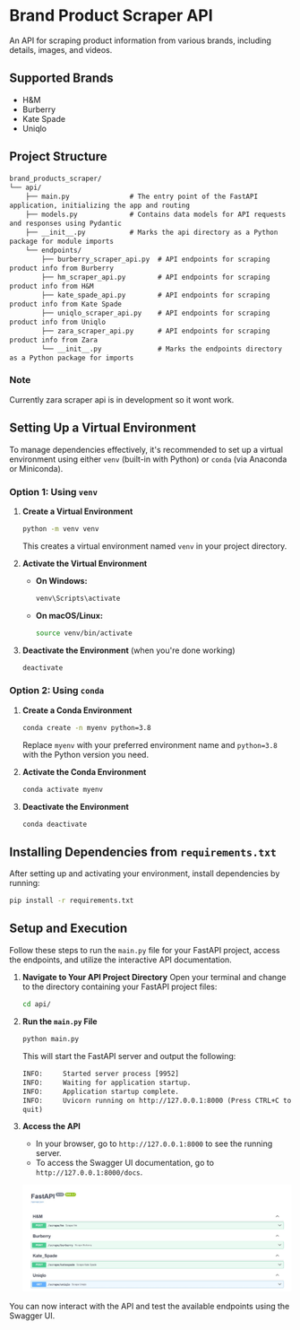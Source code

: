 # Brand Product Scraper API

An API for scraping product information from various brands, including details, images, and videos.

## Supported Brands

- H&M
- Burberry 
- Kate Spade
- Uniqlo

## Project Structure

```
brand_products_scraper/
└── api/
    ├── main.py               # The entry point of the FastAPI application, initializing the app and routing
    ├── models.py             # Contains data models for API requests and responses using Pydantic
    ├── __init__.py           # Marks the api directory as a Python package for module imports
    └── endpoints/
        ├── burberry_scraper_api.py  # API endpoints for scraping product info from Burberry
        ├── hm_scraper_api.py        # API endpoints for scraping product info from H&M
        ├── kate_spade_api.py        # API endpoints for scraping product info from Kate Spade
        ├── uniqlo_scraper_api.py    # API endpoints for scraping product info from Uniqlo
        ├── zara_scraper_api.py      # API endpoints for scraping product info from Zara
        └── __init__.py              # Marks the endpoints directory as a Python package for imports
```

### Note 

Currently zara scraper api is in development so it wont work.

## Setting Up a Virtual Environment

To manage dependencies effectively, it's recommended to set up a virtual environment using either `venv` (built-in with Python) or `conda` (via Anaconda or Miniconda).

### Option 1: Using `venv`

1. **Create a Virtual Environment**
   ```bash
   python -m venv venv
   ```
   This creates a virtual environment named `venv` in your project directory.

2. **Activate the Virtual Environment**
   - **On Windows:**
     ```bash
     venv\Scripts\activate
     ```
   - **On macOS/Linux:**
     ```bash
     source venv/bin/activate
     ```

3. **Deactivate the Environment** (when you're done working)
   ```bash
   deactivate
   ```

### Option 2: Using `conda`

1. **Create a Conda Environment**
   ```bash
   conda create -n myenv python=3.8
   ```
   Replace `myenv` with your preferred environment name and `python=3.8` with the Python version you need.

2. **Activate the Conda Environment**
   ```bash
   conda activate myenv
   ```

3. **Deactivate the Environment**
   ```bash
   conda deactivate
   ```

## Installing Dependencies from `requirements.txt`

After setting up and activating your environment, install dependencies by running:

```bash
pip install -r requirements.txt
```

## Setup and Execution

Follow these steps to run the `main.py` file for your FastAPI project, access the endpoints, and utilize the interactive API documentation.

1. **Navigate to Your API Project Directory**
   Open your terminal and change to the directory containing your FastAPI project files:
   ```bash
   cd api/
   ```

2. **Run the `main.py` File**
   ```bash
   python main.py
   ```
   This will start the FastAPI server and output the following:
   ```
   INFO:     Started server process [9952]
   INFO:     Waiting for application startup.
   INFO:     Application startup complete.
   INFO:     Uvicorn running on http://127.0.0.1:8000 (Press CTRL+C to quit)
   ```

3. **Access the API**
   - In your browser, go to `http://127.0.0.1:8000` to see the running server.
   - To access the Swagger UI documentation, go to `http://127.0.0.1:8000/docs`.

   ![FastAPI Server Screenshot](./brand_products_scraper/images/FastAPI_Server.jpg)

You can now interact with the API and test the available endpoints using the Swagger UI.